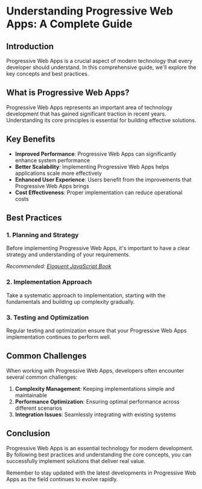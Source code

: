 # Understanding Progressive Web Apps: A Complete Guide

## Introduction

Progressive Web Apps is a crucial aspect of modern technology that every developer should understand. In this comprehensive guide, we'll explore the key concepts and best practices.

## What is Progressive Web Apps?

Progressive Web Apps represents an important area of technology development that has gained significant traction in recent years. Understanding its core principles is essential for building effective solutions.

## Key Benefits

- **Improved Performance**: Progressive Web Apps can significantly enhance system performance
- **Better Scalability**: Implementing Progressive Web Apps helps applications scale more effectively  
- **Enhanced User Experience**: Users benefit from the improvements that Progressive Web Apps brings
- **Cost Effectiveness**: Proper implementation can reduce operational costs

## Best Practices

### 1. Planning and Strategy

Before implementing Progressive Web Apps, it's important to have a clear strategy and understanding of your requirements.

*Recommended: <a href="https://amazon.com/dp/B07C3KLQWX?tag=aiblogcontent-20" target="_blank" rel="nofollow sponsored">Eloquent JavaScript Book</a>*


### 2. Implementation Approach

Take a systematic approach to implementation, starting with the fundamentals and building up complexity gradually.

### 3. Testing and Optimization

Regular testing and optimization ensure that your Progressive Web Apps implementation continues to perform well.

## Common Challenges

When working with Progressive Web Apps, developers often encounter several common challenges:

1. **Complexity Management**: Keeping implementations simple and maintainable
2. **Performance Optimization**: Ensuring optimal performance across different scenarios
3. **Integration Issues**: Seamlessly integrating with existing systems

## Conclusion

Progressive Web Apps is an essential technology for modern development. By following best practices and understanding the core concepts, you can successfully implement solutions that deliver real value.

Remember to stay updated with the latest developments in Progressive Web Apps as the field continues to evolve rapidly.